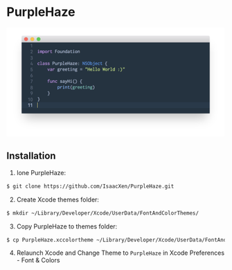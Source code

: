 # PurpleHaze

![Preview](res/preview.png)

## Installation

1. lone PurpleHaze:
```bash
$ git clone https://github.com/IsaacXen/PurpleHaze.git
```
2. Create Xcode themes folder:
```bash
$ mkdir ~/Library/Developer/Xcode/UserData/FontAndColorThemes/
```
3. Copy PurpleHaze to themes folder:
```bash
$ cp PurpleHaze.xccolortheme ~/Library/Developer/Xcode/UserData/FontAndColorThemes/PurpleHaze.xccolortheme
```
4. Relaunch Xcode and Change Theme to `PurpleHaze` in Xcode Preferences - Font & Colors
